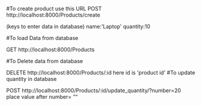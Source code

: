 
#To create product use this URL
POST http://localhost:8000/Products/create

(keys to enter data in database)
name:'Laptop'
quantity:10

#To load Data from database

GET http://localhost:8000/Products

#To Delete data from database

DELETE http://localhost:8000/Products/:id
here id is 'product id'
#To update quantity in database

POST http://localhost:8000/Products/:id/update_quantity/?number=20
place value after number= ""